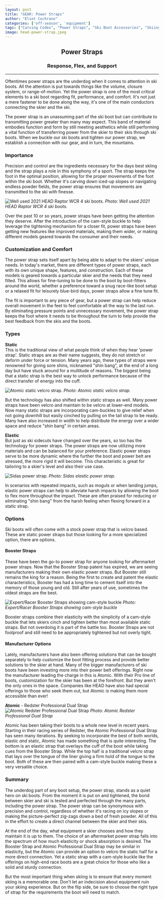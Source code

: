 ```yaml
---
layout: post
title: "GEAR: Power Straps"
author: "Eliot Cochrane"
categories: ['off-season', 'equipment']
tags: ["Carving Codex", "Power Straps", "Ski Boot Accessories", "Skiing Gear", "Precision and Control", "Customization", "Elastic Power Straps", "Static Power Straps", "Booster Straps", "Ski Boot Manufacturer Options", "Skiing Performance", "Skiing Comfort", "Skiing Equipment", "Ski"]
image: head-power-strap.jpeg
---
```


## <center>Power Straps</center>
### <center>Response, Flex, and Support</center>

***

Oftentimes power straps are the underdog when it comes to attention in ski boots. All the attention is put towards things like the volume, closure system, or range-of-motion. Yet the power strap is one of the most critical elements to a ski boot regarding fit, performance, and comfort. It's not just a mere fastener to be done along the way, it's one of the main conductors connecting the skier and the ski.

The power strap is an unassuming part of the ski boot but can contribute to transmitting power greater than many may expect. This band of material embodies function and form by still meeting aesthetics while still performing a vital function of transferring power from the skier to their skis through ski boots. When we buckle our ski boots and tighten our power strap, we establish a connection with our gear, and in turn, the mountains.

### Importance

Precision and control are the ingredients necessary for the days best skiing and the strap plays a role in this symphony of a sport. The strap keeps the foot in the optimal position, allowing for the proper movements of the foot within the ski boot. Whether it's carving down iced-up slopes or navigating endless powder fields, the power strap ensures that movements are transmitted to the ski with finesse. 

![Well used 2021 HEAD Raptor WCR 4 ski boots.](/assets/img/head-boots-buckles.jpeg)
*Photo: Well used 2021 HEAD Raptor WCR 4 ski boots.*

Over the past 10 or so years, power straps have been getting the attention they deserve. After the introduction of the cam-style buckle to help leverage the tightening mechanism for a closer fit, power straps have been getting new features like improved materials, making them wider, or making different models geared towards the consumer and their needs.

### Customization and Comfort

The power strap sets itself apart by being able to adapt to the skiers' unique needs. In today's market, there are different types of power straps, each with its own unique shape, features, and construction. Each of these models is geared towards a particular skier and the needs that they need filled. This allows for fine-tuning to be done to the boot by boot-fitters around the world, whether a preference toward a snug race-like boot setup or a relaxed fit for leisurely blue-bird days, power straps allow a fine tune fit.

The fit is important to any piece of gear, but a power strap can help reduce overall movement in the feet to feel comfortable all the way to the last run. By eliminating pressure points and unnecessary movement, the power strap keeps the foot where it needs to be throughout the turn to help provide the best feedback from the skis and the boots.

### Types

**Static**  
This is the traditional view of what people think of when they hear 'power strap'. Static straps are as their name suggests, they do not stretch or deform under force or tension. Many years ago, these types of straps were renowned for giving sore shins, nicknamed "shin bang", at the end of a long day but have stuck around for a multitude of reasons. The biggest being that a static strap is the best way to unlock performance because of the direct transfer of energy into the cuff.

![Atomic static velcro strap.](/assets/img/atomic-static-velcro-strap.jpeg)
*Photo: Atomic static velcro strap.*

But the technology has also shifted within static straps as well. Many power straps have been velcro and maintain to be velcro at lower-end models. Now many static straps are incorporating cam-buckles to give relief when not going downhill but easily cinched by pulling on the tail strap to be ready. Many have also increased in width to help distribute the energy over a wider space and reduce "shin bang" in certain areas.

**Elastic**  
But just as ski sidecuts have changed over the years, so too has the technology for power straps. The power straps are now utilizing more materials and can be balanced for your preference. Elastic power straps serve to be more dynamic where the further the boot and power belt are stressed, the more rigid it will become. This characteristic is great for tailoring to a skier's level and also their use case.

![Sidas power strap.](/assets/img/sidas-power-strap.jpeg)
*Photo: Sidas elastic power strap.*

In scenarios with repeated impacts, such as moguls or when landing jumps, elastic power straps can help to alleviate harsh impacts by allowing the boot to flex more throughout the impact. These are often praised for reducing or eliminating "shin bang" from the harsh feeling when flexing forward in a static strap.

### Options

Ski boots will often come with a stock power strap that is velcro based. These are static power straps but those looking for a more specialized option, there are options.

#### Booster Straps

These have been the go-to power strap for anyone looking for aftermarket power straps. Now that the Booster Strap patent has expired, we are seeing manufacturers making their own elastic power straps. But Booster still remains the king for a reason. Being the first to create and patent the elastic characteristics, Booster has had a long time to cement itself into the memory of those young and old. Still after years of use, sometimes the oldest straps are the best.

![Expert/Racer Booster Straps showing cam-style buckle](/assets/img/booster-power-strap.jpeg)
*Photo: Expert/Racer Booster Straps showing cam-style buckle*

Booster straps combine their elasticity with the simplicity of a cam-style buckle that lets skiers cinch and tighten better than most available static straps. But not overdoing it is part of the battle too. Booster Straps are not foolproof and still need to be appropriately tightened but not overly tight.

#### Manufacturer Options

Lately, manufacturers have also been offering solutions that can be bought separately to help customize the boot fitting process and provide better solutions to the skier at hand. Many of the bigger manufacturers of ski boots have been investing more into their power belt offerings. Right now the manufacturer leading the charge in this is Atomic. With their Pro line of boots, customization for the skier has been at the forefront. But they aren't the only ones in the space. Companies like HEAD have also had special offerings to those who seek them out, but Atomic is making them more accessible than ever!

**Atomic** - Redster Professional Dual Strap  
![Atomic Redster Professional Dual Strap](/assets/img/atomic-dual-strap.jpeg)
*Photo: Atomic Redster Professional Dual Strap*

Atomic has been taking their boots to a whole new level in recent years. Starting in their racing series of Redster, the Atomic Professional Dual Strap has seen many iterations. By seeking to incorporate the best of both worlds, elastic *and* static, Atomic has made something that is quite interesting. The bottom is an elastic strap that overlays the cuff of the boot while taking cues from the Booster Strap. While the top half is a traditional velcro strap that lays over the tongue of the liner giving a firm hold of the tongue to the boot. Both of these are then paired with a cam-style buckle making these a very versatile choice.

### Summary

The underdog part of any boot setup, the power strap, stands as a quiet hero on ski boots. From the moment it is put on and tightened, the bond between skier and ski is tested and perfected through the many parts, including the power strap. The power strap can be synonymous with precision and control, regardless of whether it's racing on icy slopes or making the picture-perfect zig-zags down a bed of fresh powder. All of this in the effort to create a direct channel between the skier and their skis.

At the end of the day, what equipment a skier chooses and how they maintain it is up to them. The choice of an aftermarket power strap falls into the spectrum of how much elasticity or shock absorption is desired. The Booster Strap and Atomic Professional Dual Strap may be similar in elasticity, but the Atomic can provide an option to velcro the static half for a more direct connection. Yet a static strap with a cam-style buckle like the offerings on high-end race boots are a great choice for those who like a solid and sturdy connection. 

But the most important thing when skiing is to ensure that every moment skiing is a memorable one. Don't let an indecision about equipment ruin your skiing experience. But on the flip side, be sure to choose the right type of strap for the requirements the boot will need to match.

